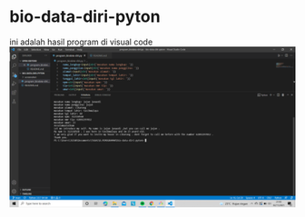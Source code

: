 # bio-data-diri-pyton
ini adalah hasil program di visual code
![gambar](screenshot/hasilprogram.png)
